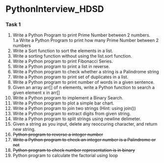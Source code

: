 # PythonInterview_HDSD
### Task 1
1. Write a Python Program to print Prime Number between 2 numbers. <br>
   1.a Write a Python Program to print how many Prime Number between 2 numbers
2. Write a Sort function to sort the elements in a list.
3. Write a sorting function without using the list.sort function.
4. Write a Python program to print Fibonacci Series.
5. Write a Python program to print a list in reverse.
6. Write a Python program to check whether a string is a Palindrome string
7. Write a Python program to print set of duplicates in a list.
8. Write a Python program to print number of words in a given sentence.
9. Given an array arr[] of n elements, write a Python function to search a given element x in arr[]
10. Write a Python program to implement a Binary Search. 
11. Write a Python program to plot a simple bar chart.
12. Write a Python program to join two strings (Hint: using join())
13. Write a Python program to extract digits from given string.
14. Write a Python program to split strings using newline delimeter. 
15. Given a string as you input, delete any reoccuring character, and return new string. <br>
16. <s> Python program to reverse a integer number</s> <br>
17. <s> Write a Python program to check an integer number is a Palindrome or not</s> <br>
18. <s> Python program to check number representation is in binary</s> <br>
19. Python program to calculate the factorial using loop
